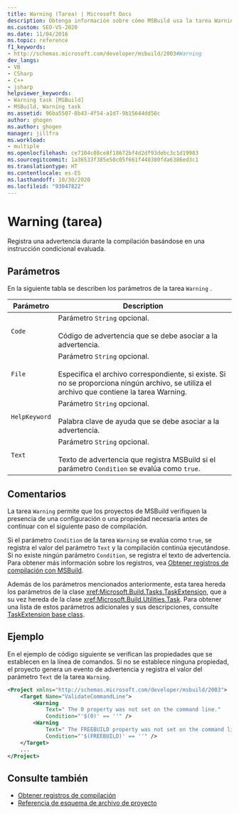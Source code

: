 ```yaml
---
title: Warning (Tarea) | Microsoft Docs
description: Obtenga información sobre cómo MSBuild usa la tarea Warning para registrar una advertencia durante una compilación basándose en una instrucción condicional evaluada.
ms.custom: SEO-VS-2020
ms.date: 11/04/2016
ms.topic: reference
f1_keywords:
- http://schemas.microsoft.com/developer/msbuild/2003#Warning
dev_langs:
- VB
- CSharp
- C++
- jsharp
helpviewer_keywords:
- Warning task [MSBuild]
- MSBuild, Warning task
ms.assetid: 96ba5507-8b43-4f54-a1d7-9b15644dd56c
author: ghogen
ms.author: ghogen
manager: jillfra
ms.workload:
- multiple
ms.openlocfilehash: ce7104c08ce8f18672bf4d2df93debc3c1d19983
ms.sourcegitcommit: 1a36533f385e50c05f661f440380fda6386ed3c1
ms.translationtype: HT
ms.contentlocale: es-ES
ms.lasthandoff: 10/30/2020
ms.locfileid: "93047822"
---
```

# <a name="warning-task"></a>Warning (tarea)

Registra una advertencia durante la compilación basándose en una instrucción condicional evaluada.

## <a name="parameters"></a>Parámetros

 En la siguiente tabla se describen los parámetros de la tarea `Warning` .

| Parámetro | Description |
|---------------| - |
| `Code` | Parámetro `String` opcional.<br /><br /> Código de advertencia que se debe asociar a la advertencia. |
| `File` | Parámetro `String` opcional.<br /><br /> Especifica el archivo correspondiente, si existe. Si no se proporciona ningún archivo, se utiliza el archivo que contiene la tarea Warning. |
| `HelpKeyword` | Parámetro `String` opcional.<br /><br /> Palabra clave de ayuda que se debe asociar a la advertencia. |
| `Text` | Parámetro `String` opcional.<br /><br /> Texto de advertencia que registra MSBuild si el parámetro `Condition` se evalúa como `true`. |

## <a name="remarks"></a>Comentarios

 La tarea `Warning` permite que los proyectos de MSBuild verifiquen la presencia de una configuración o una propiedad necesaria antes de continuar con el siguiente paso de compilación.

 Si el parámetro `Condition` de la tarea `Warning` se evalúa como `true`, se registra el valor del parámetro `Text` y la compilación continúa ejecutándose. Si no existe ningún parámetro `Condition`, se registra el texto de advertencia. Para obtener más información sobre los registros, vea [Obtener registros de compilación con MSBuild](../msbuild/obtaining-build-logs-with-msbuild.md).

 Además de los parámetros mencionados anteriormente, esta tarea hereda los parámetros de la clase <xref:Microsoft.Build.Tasks.TaskExtension>, que a su vez hereda de la clase <xref:Microsoft.Build.Utilities.Task>. Para obtener una lista de estos parámetros adicionales y sus descripciones, consulte [TaskExtension base class](../msbuild/taskextension-base-class.md).

## <a name="example"></a>Ejemplo

 En el ejemplo de código siguiente se verifican las propiedades que se establecen en la línea de comandos. Si no se establece ninguna propiedad, el proyecto genera un evento de advertencia y registra el valor del parámetro `Text` de la tarea `Warning`.

```xml
<Project xmlns="http://schemas.microsoft.com/developer/msbuild/2003">
    <Target Name="ValidateCommandLine">
        <Warning
            Text=" The 0 property was not set on the command line."
            Condition="'$(0)' == ''" />
        <Warning
            Text=" The FREEBUILD property was not set on the command line."
            Condition="'$(FREEBUILD)' == ''" />
    </Target>
    ...
</Project>
```

## <a name="see-also"></a>Consulte también

- [Obtener registros de compilación](../msbuild/obtaining-build-logs-with-msbuild.md)
- [Referencia de esquema de archivo de proyecto](../msbuild/msbuild-project-file-schema-reference.md)
